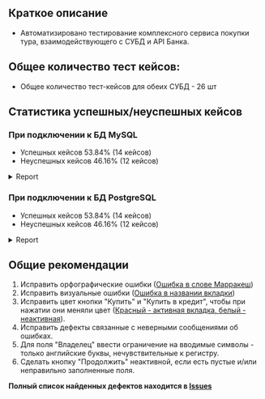 ## Краткое описание
 * Автоматизировано тестирование комплексного сервиса покупки тура, взаимодействующего с СУБД и API Банка.
## Общее количество тест кейсов: 
 * Общее количество тест-кейсов для обеих СУБД - 26 шт
## Статистика успешных/неуспешных кейсов

### При подключении к БД MySQL
* Успешных кейсов 53.84% (14 кейсов)
* Неуспешных кейсов 46.16% (12 кейсов)
<details>
   <summary>Report</summary>
   
   ![image](https://user-images.githubusercontent.com/110032141/213184207-64fb0b83-c0ea-426a-93bc-3fd572df0fe4.png)
   ![image](https://user-images.githubusercontent.com/110032141/213184499-c3281a79-4a0e-467d-8093-a94718aa0b52.png)
</details>

### При подключении к БД PostgreSQL
 * Успешных кейсов 53.84% (14 кейсов)
 * Неуспешных кейсов 46.16% (12 кейсов)
<details>
   <summary>Report</summary>
   
   ![image](https://user-images.githubusercontent.com/110032141/213186041-385fce40-f986-4d0f-9308-b836a5957728.png)
   ![image](https://user-images.githubusercontent.com/110032141/213186186-cece84a9-6e71-40e4-849f-5a4f3155c862.png)

</details>

## Общие рекомендации
1. Исправить орфографические ошибки ([Ошибка в слове Марракеш](https://github.com/ripodgor/QA46_Diploma/issues/1))
2. Исправить визуальные ошибки ([Ошибка в названии вкладки](https://github.com/ripodgor/QA46_Diploma/issues/5)) 
3. Исправить цвет кнопки "Купить" и "Купить в кредит", чтобы при нажатии они меняли цвет ([Красный - активная вкладка, белый - неактивная](https://github.com/ripodgor/QA46_Diploma/issues/4)).
3. Исправить дефекты связанные с неверными сообщениями об ошибках.
4. Для поля "Владелец" ввести ограничение на вводимые символы - только английские буквы, нечувствительные к регистру.
5. Сделать кнопку "Продолжить" неактивной, если есть пустые и/или неправильно заполненные поля.

**Полный список найденных дефектов находится в [Issues](https://github.com/ripodgor/QA46_Diploma/issues)**
